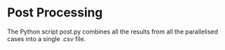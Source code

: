 # Post Processing

The Python script post.py combines all the results from all the parallelised cases into a single .csv file. 
